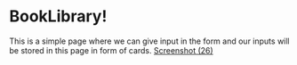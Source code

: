 # BookLibrary!
This is a simple page where we can give input in the form and our inputs will be stored in this page in form of cards.
[Screenshot (26)](https://user-images.githubusercontent.com/75836019/227935717-1879bcfb-0fa3-4bf9-ba6b-0db422fad875.png)
